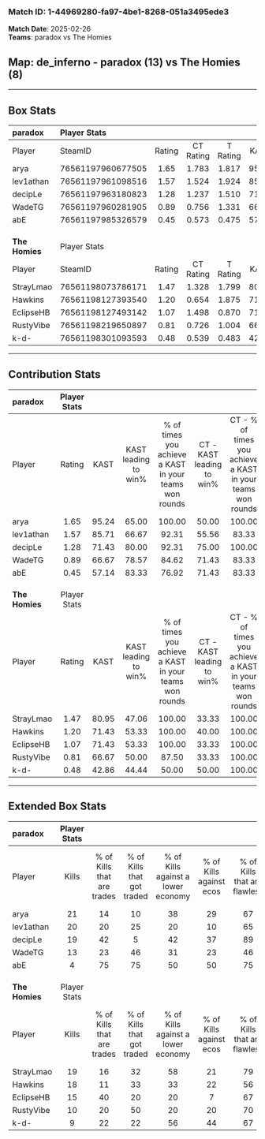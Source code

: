 ### Match ID: 1-44969280-fa97-4be1-8268-051a3495ede3  
**Match Date**: 2025-02-26  
**Teams**: paradox vs The Homies  

## **Map**: de_inferno - paradox (13) vs The Homies (8)  
---  

## Box Stats  

| **paradox**    | Player Stats      |        |           |          |       |       |       |         |        |      |     |
| :- | :- | :-: | :-: | :-: | :-: | :-: | :-: | :-: | :-: | :-: | :-: |
| Player         | SteamID           | Rating | CT Rating | T Rating | KAST  |  ADR  | Kills | Assists | Deaths | K/D  | HS% |
| arya           | 76561197960677505 |  1.65  |   1.783   |  1.817   | 95.24 | 105.2 |  21   |    9    |   14   | 1.50 | 38  |
| lev1athan      | 76561197961098516 |  1.57  |   1.524   |  1.924   | 85.71 | 115.8 |  20   |    9    |   14   | 1.43 | 50  |
| decipLe        | 76561197963180823 |  1.28  |   1.237   |  1.510   | 71.43 | 73.1  |  19   |    2    |   13   | 1.46 | 47  |
| WadeTG         | 76561197960281905 |  0.89  |   0.756   |  1.331   | 66.67 | 62.9  |  13   |    3    |   16   | 0.81 | 76  |
| abE            | 76561197985326579 |  0.45  |   0.573   |  0.475   | 57.14 | 43.0  |   4   |    6    |   14   | 0.29 | 50  |
|                |                   |        |           |          |       |       |       |         |        |      |     |
|                |                   |        |           |          |       |       |       |         |        |      |     |
|                |                   |        |           |          |       |       |       |         |        |      |     |
| **The Homies** | Player Stats      |        |           |          |       |       |       |         |        |      |     |
| Player         | SteamID           | Rating | CT Rating | T Rating | KAST  |  ADR  | Kills | Assists | Deaths | K/D  | HS% |
| StrayLmao      | 76561198073786171 |  1.47  |   1.328   |  1.799   | 80.95 | 108.4 |  19   |    9    |   14   | 1.36 | 73  |
| Hawkins        | 76561198127393540 |  1.20  |   0.654   |  1.875   | 71.43 | 98.0  |  18   |    4    |   18   | 1.00 | 50  |
| EclipseHB      | 76561198127493142 |  1.07  |   1.498   |  0.870   | 71.43 | 55.7  |  15   |    0    |   12   | 1.25 | 40  |
| RustyVibe      | 76561198219650897 |  0.81  |   0.726   |  1.004   | 66.67 | 69.1  |  10   |    7    |   16   | 0.63 | 60  |
| k-d-           | 76561198301093593 |  0.48  |   0.539   |  0.483   | 42.86 | 51.0  |   9   |    1    |   17   | 0.53 | 33  |
---  

## Contribution Stats  

| **paradox**    | Player Stats |       |                      |                                                        |                           |                                                             |                          |                                                            |
| :- | :-: | :-: | :-: | :-: | :-: | :-: | :-: | :-: |
| Player         |    Rating    | KAST  | KAST leading to win% | % of times you achieve a KAST in your teams won rounds | CT - KAST leading to win% | CT - % of times you achieve a KAST in your teams won rounds | T - KAST leading to win% | T - % of times you achieve a KAST in your teams won rounds |
| arya           |     1.65     | 95.24 |        65.00         |                         100.00                         |           50.00           |                           100.00                            |          87.50           |                           100.00                           |
| lev1athan      |     1.57     | 85.71 |        66.67         |                         92.31                          |           55.56           |                            83.33                            |          77.78           |                           100.00                           |
| decipLe        |     1.28     | 71.43 |        80.00         |                         92.31                          |           75.00           |                           100.00                            |          85.71           |                           85.71                            |
| WadeTG         |     0.89     | 66.67 |        78.57         |                         84.62                          |           71.43           |                            83.33                            |          85.71           |                           85.71                            |
| abE            |     0.45     | 57.14 |        83.33         |                         76.92                          |           71.43           |                            83.33                            |          100.00          |                           71.43                            |
|                |              |       |                      |                                                        |                           |                                                             |                          |                                                            |
|                |              |       |                      |                                                        |                           |                                                             |                          |                                                            |
|                |              |       |                      |                                                        |                           |                                                             |                          |                                                            |
| **The Homies** | Player Stats |       |                      |                                                        |                           |                                                             |                          |                                                            |
| Player         |    Rating    | KAST  | KAST leading to win% | % of times you achieve a KAST in your teams won rounds | CT - KAST leading to win% | CT - % of times you achieve a KAST in your teams won rounds | T - KAST leading to win% | T - % of times you achieve a KAST in your teams won rounds |
| StrayLmao      |     1.47     | 80.95 |        47.06         |                         100.00                         |           33.33           |                           100.00                            |          54.55           |                           100.00                           |
| Hawkins        |     1.20     | 71.43 |        53.33         |                         100.00                         |           40.00           |                           100.00                            |          60.00           |                           100.00                           |
| EclipseHB      |     1.07     | 71.43 |        53.33         |                         100.00                         |           33.33           |                           100.00                            |          66.67           |                           100.00                           |
| RustyVibe      |     0.81     | 66.67 |        50.00         |                         87.50                          |           33.33           |                           100.00                            |          62.50           |                           83.33                            |
| k-d-           |     0.48     | 42.86 |        44.44         |                         50.00                          |           50.00           |                           100.00                            |          40.00           |                           33.33                            |
---  

## Extended Box Stats  

| **paradox**    | Player Stats |                            |                            |                                    |                         |                              |                                 |        |                             |                                     |                          |                               |                            |
| :- | :-: | :-: | :-: | :-: | :-: | :-: | :-: | :-: | :-: | :-: | :-: | :-: | :-: |
| Player         |    Kills     | % of Kills that are trades | % of Kills that got traded | % of Kills against a lower economy | % of Kills against ecos | % of Kills that are flawless | % of Kills that are close duels | Deaths | % of Deaths that get traded | % of Deaths against a lower economy | % of Deaths against ecos | % of Deaths that are flawless | % of Deaths that are close |
| arya           |      21      |             14             |             10             |                 38                 |           29            |              67              |                5                |   14   |             43              |                 29                  |            14            |              71               |             14             |
| lev1athan      |      20      |             20             |             25             |                 20                 |           10            |              65              |                0                |   14   |             43              |                 36                  |            21            |              64               |             0              |
| decipLe        |      19      |             42             |             5              |                 42                 |           37            |              89              |                5                |   13   |             23              |                 23                  |            8             |              62               |             8              |
| WadeTG         |      13      |             23             |             46             |                 31                 |           23            |              46              |                8                |   16   |             25              |                 19                  |            6             |              69               |             6              |
| abE            |      4       |             75             |             75             |                 50                 |           50            |              75              |                0                |   14   |             21              |                 21                  |            7             |              79               |             7              |
|                |              |                            |                            |                                    |                         |                              |                                 |        |                             |                                     |                          |                               |                            |
|                |              |                            |                            |                                    |                         |                              |                                 |        |                             |                                     |                          |                               |                            |
|                |              |                            |                            |                                    |                         |                              |                                 |        |                             |                                     |                          |                               |                            |
| **The Homies** | Player Stats |                            |                            |                                    |                         |                              |                                 |        |                             |                                     |                          |                               |                            |
| Player         |    Kills     | % of Kills that are trades | % of Kills that got traded | % of Kills against a lower economy | % of Kills against ecos | % of Kills that are flawless | % of Kills that are close duels | Deaths | % of Deaths that get traded | % of Deaths against a lower economy | % of Deaths against ecos | % of Deaths that are flawless | % of Deaths that are close |
| StrayLmao      |      19      |             16             |             32             |                 58                 |           21            |              79              |               11                |   14   |             36              |                 14                  |            7             |              57               |             14             |
| Hawkins        |      18      |             11             |             33             |                 33                 |           22            |              56              |                6                |   18   |             33              |                 28                  |            17            |              83               |             0              |
| EclipseHB      |      15      |             40             |             20             |                 20                 |            7            |              67              |                0                |   12   |             17              |                 17                  |            0             |              67               |             0              |
| RustyVibe      |      10      |             20             |             50             |                 20                 |           20            |              70              |               20                |   16   |             19              |                 25                  |            6             |              63               |             6              |
| k-d-           |      9       |             22             |             22             |                 56                 |           44            |              67              |                0                |   17   |              6              |                 29                  |            12            |              71               |             0              |
